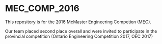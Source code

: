 # MEC_COMP_2016

This repository is for the 2016 McMaster Engineering Competion (MEC).

Our team placed second place overall and were invited to participate in the provincial competition (Ontario Engineering Competition 2017, OEC 2017)
